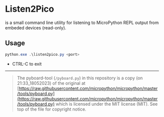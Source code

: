 # Listen2Pico
is a small command line utility for listening to MicroPython REPL output from embeded devices (read-only).

## Usage
```powershell
python.exe .\listen2pico.py <port>
```
- CTRL-C to exit

---

> The pyboard-tool (`/pyboard.py`) in this repository is a copy (on 21:33_18052023) of the original at [https://raw.githubusercontent.com/micropython/micropython/master/tools/pyboard.py](https://raw.githubusercontent.com/micropython/micropython/master/tools/pyboard.py) which is licensed under the MIT license (MIT). See top of the file for copyright notice.
